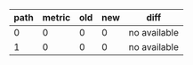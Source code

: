 | path | metric | old | new | diff         |
| ---- | ------ | --- | --- | ------------ |
| 0    | 0      | 0   | 0   | no available |
| 1    | 0      | 0   | 0   | no available |
